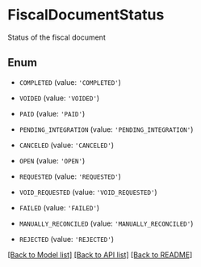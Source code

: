 # FiscalDocumentStatus

Status of the fiscal document

## Enum

* `COMPLETED` (value: `'COMPLETED'`)

* `VOIDED` (value: `'VOIDED'`)

* `PAID` (value: `'PAID'`)

* `PENDING_INTEGRATION` (value: `'PENDING_INTEGRATION'`)

* `CANCELED` (value: `'CANCELED'`)

* `OPEN` (value: `'OPEN'`)

* `REQUESTED` (value: `'REQUESTED'`)

* `VOID_REQUESTED` (value: `'VOID_REQUESTED'`)

* `FAILED` (value: `'FAILED'`)

* `MANUALLY_RECONCILED` (value: `'MANUALLY_RECONCILED'`)

* `REJECTED` (value: `'REJECTED'`)

[[Back to Model list]](../README.md#documentation-for-models) [[Back to API list]](../README.md#documentation-for-api-endpoints) [[Back to README]](../README.md)



